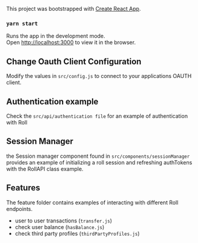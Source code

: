 This project was bootstrapped with [Create React App](https://github.com/facebook/create-react-app).

### `yarn start`

Runs the app in the development mode.<br />
Open [http://localhost:3000](http://localhost:3000) to view it in the browser.

## Change Oauth Client Configuration

Modify the values in `src/config.js` to connect to your applications OAUTH client.

## Authentication example

Check the `src/api/authentication file` for an example of authentication with Roll

## Session Manager

the Session manager component found in `src/components/sessionManager` provides an example of initializing a roll session and refreshing authTokens with the RollAPI class example.

## Features

The feature folder contains examples of interacting with different Roll endpoints.

- user to user transactions (`transfer.js`)
- check user balance (`hasBalance.js`)
- check third party profiles (`thirdPartyProfiles.js`)
